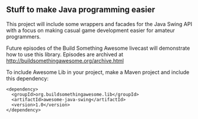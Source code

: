 ## Stuff to make Java programming easier

This project will include some wrappers and facades for the Java Swing API with
a focus on making casual game development easier for amateur programmers.

Future episodes of the Build Something Awesome livecast will demonstrate how
to use this library.  Episodes are archived at
http://buildsomethingawesome.org/archive.html

To include Awesome Lib in your project, make a Maven project and include this 
dependency:

    <dependency>
      <groupId>org.buildsomethingawesome.lib</groupId>
      <artifactId>awesome-java-swing</artifactId>
      <version>1.0</version>
    </dependency>
